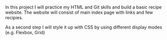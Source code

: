 In this project I will practice my HTML and Git skills and
build a basic recipe website.
The website will consist of main index page with links and few recipies. 

As a second step I will style it up with CSS by using different display modes (e.g. Flexbox, Grid)


